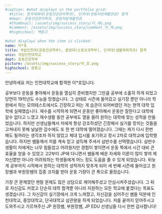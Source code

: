 ```yaml
---
#caption: #what displays in the portfolio grid:
  #title: 한국체육대(운동건강관리학과), 단국대(운동처방재활전공) 합격
  #dept: 운동건강관리학과, 운동처방재활전공
  #thumbnail: /assets/img/success_story/이_재s.png
  #comment: /assets/img/success_story/comment_이_재.png
  #highschool: 백암고
  
#what displays when the item is clicked:
name: 이*호
title: 국립인천대(운동건강학부), 중앙대(스포츠과학부), 단국대(생활체육학과) 합격
univ: 국립인천대학교
dept: 운동건강학부
picture: /assets/img/success_story/이_호.png
highschool: 광영고
--- 
```

안녕하세요 저는 인천대학교에 합격한 이*호입니다.

공부보다 운동을 좋아해서 운동을 열심히 준비했지만 그만큼 공부에 소홀히 하게 되었고 당연히 19학년도 수능을 망쳤습니다. 그 상태로 시즌에 들어갔고 실기장 뿐만 아니라 학원에서 하는 모의테스트에서도 긴장하고 떠는 게 습관이 되어버렸던 저는 현역 대학 입학에 실패했습니다. 재수를 시작하게 되면서 운동만 좋아해서 운동만 잘한다고 대학에 갈수 없다고 느꼈고 재수생활 동안 공부에도 열을 올려 원하는 대학에 맞는 성적을 만들었습니다. 하지만 선생님들께서 저에게 항상 강조하셨던 긴장해서 실기를 망치는 것들을 고쳐내지 못해 널널한 감수에도 또 한 번 대학에 떨어졌습니다. 그때는 제가 다시 한번 해도 될까라는 생각조차 하지 않았고 체대 입시를 포기하고 정시 2차로 대학교에 입학했습니다. 하지만 쌤들께서 저를 계속 믿고 설득해 주셔서 삼반수를 선택했습니다. 삼반수 생활이 저에게는 너무 힘들었고 어려웠지만 경험이 쌓이면서 운동 쪽에서 시간 대비 큰 효율을 얻을 수 있었고 고2부터 JP에 다니면서 쌤들께 배운 자세와 이론이 많이 쌓여 제 자신뿐만 아니라 어려워하는 학생들에게 어느 정도 도움을 줄 수 있게 되었습니다. 뒤늦게 공부까지 시작해서 원하는 대학의 성적까지 맞추게 되어 세 번째 시즌에 들어섰고 원장쌤과 부원장쌤의 집중 코치를 받아 운동 기량이 큰 폭으로 올랐습니다. 

가장 큰 문제였던 멘탈 문제도 많은 상담으로 케어해주셨고 안심시켜주셨습니다. 그 뒤로 자신감도 커졌고 단순히 대학 합격뿐 아니라 지원하는 모든 학교에 붙겠다는 목표도 생겼습니다. 그 자신감이 실기장에서 크게 느껴졌고, 자신감을 심어주신 쌤들 덕분에 인천대학교, 중앙대학교, 단국대학교 삼관왕을 하게 되었습니다. 저를 끝까지 믿어주시고 도와주시고 가르쳐주신 JP 원장쌤, 부원장쌤, JP EDU 선생님들 다시 한번 감사합니다!

